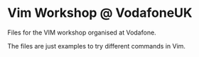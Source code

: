 # Vim Workshop @ VodafoneUK
Files for the VIM workshop organised at Vodafone.

The files are just examples to try different commands in Vim.
